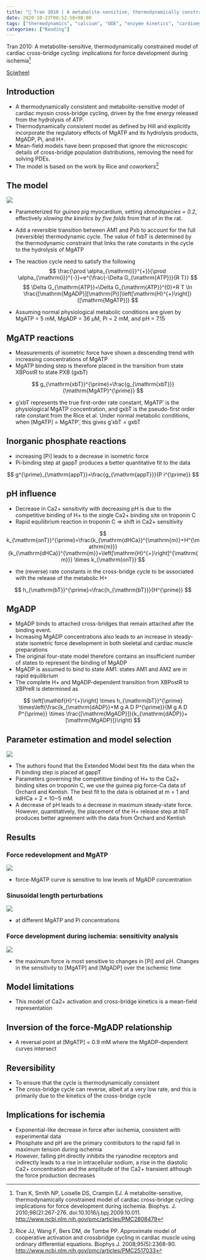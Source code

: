 ```yaml
---
title: "📝 Tran 2010 | A metabolite-sensitive, thermodynamically constrained model of cardiac cross-bridge cycling: implications for force development during ischemia"
date: 2020-10-23T00:52:58+08:00
tags: ["thermodynamics", "calcium", "ODE", "enzyme kinetics", "cardiomyocyte"]
categories: ["Reading"]
---
```


Tran 2010: A metabolite-sensitive, thermodynamically constrained model of cardiac cross-bridge cycling: implications for force development during ischemia[^Tran2010]

[Sciwheel](https://sciwheel.com/work/#/items/341248)

<!--more-->

## Introduction
* A thermodynamically consistent and metabolite-sensitive model of cardiac myosin cross-bridge cycling, driven by the free energy released from the hydrolysis of ATP.
* Thermodynamically consistent model as defined by Hill and explicitly incorporate the regulatory effects of MgATP and its hydrolysis products, MgADP, Pi, and H+.
* Mean-field models have been proposed that ignore the microscopic details of cross-bridge population distributions, removing the need for solving PDEs.
* The model is based on the work by Rice and coworkers[^Rice2008]

## The model

![](https://els-jbs-prod-cdn.literatumonline.com/cms/attachment/bc9b92c1-63fd-4db9-86b4-04ba4b168522/gr1.jpg)
* Parameterized for *guinea pig* myocardium, setting *xbmodspecies = 0.2*, effectively *slowing the kinetics by five folds* from that of in the rat.
* Add a reversible transition between AM1 and Pxb to account for the full (reversible) thermodynamic cycle. The value of fxbT is determined by the thermodynamic constraint that links the rate constants in the cycle to the hydrolysis of MgATP
* The reaction cycle need to satisfy the following
$$
\frac{\prod \alpha_{\mathrm{i}}^{+}}{\prod \alpha_{\mathrm{i}}^{-}}=e^{\frac{-\Delta G_{\mathrm{ATP}}}{R T}}
$$
$$
\Delta G_{\mathrm{ATP}}=\Delta G_{\mathrm{ATP}}^{0}+R T \ln \frac{[\mathrm{MgADP}][\mathrm{Pi}]\left[\mathrm{H}^{+}\right]}{[\mathrm{MgATP}]}
$$

* Assuming normal physiological metabolic conditions are given by MgATP = 5 mM, MgADP = 36 μM, Pi = 2 mM, and pH = 7.15

## MgATP reactions
* Measurements of isometric force have shown a descending trend with increasing concentrations of MgATP
* MgATP binding step is therefore placed in the transition from state XBPostR to state PXB (gxbT)

$$
g_{\mathrm{xbT}}^{\prime}=\frac{g_{\mathrm{xbT}}}{\mathrm{MgATP}^{\prime}}
$$

* g′xbT represents the true first-order rate constant, MgATP′ is the physiological MgATP concentration, and gxbT is the pseudo-first order rate constant from the Rice et al. Under normal metabolic conditions, when [MgATP] = MgATP′, this gives g′xbT = gxbT

## Inorganic phosphate reactions
* increasing [Pi] leads to a decrease in isometric force
* Pi-binding step at gappT produces a better quantitative fit to the data

$$
g^{\prime}_{\mathrm{appT}}=\frac{g_{\mathrm{appT}}}{P i^{\prime}}
$$

## pH influence
* Decrease in Ca2+ sensitivity with decreasing pH is due to the competitive binding of H+ to the single Ca2+ binding site on troponin C
* Rapid equilibrium reaction in troponin C => shift in Ca2+ sensitivity

$$
k_{\mathrm{onT}}^{\prime}=\frac{k_{\mathrm{dHCa}}^{\mathrm{m}}+H^{\mathrm{m}}}{k_{\mathrm{dHCa}}^{\mathrm{m}}+\left[\mathrm{H}^{+}\right]^{\mathrm{m}}} \times k_{\mathrm{onT}}
$$

* the (reverse) rate constants in the cross-bridge cycle to be associated with the release of the metabolic H+

$$
h_{\mathrm{bT}}^{\prime}=\frac{h_{\mathrm{bT}}}{H^{\prime}}
$$

## MgADP
* MgADP binds to attached cross-bridges that remain attached after the binding event.
* Increasing MgADP concentrations also leads to an increase in steady-state isometric force development in both skeletal and cardiac  muscle preparations
* The original four-state model therefore contains an insufficient number of states to represent the binding of MgADP
* MgADP is assumed to bind to state AM1. states AM1 and AM2 are in rapid equilibrium
* The complete H+ and MgADP-dependent transition from XBPostR to XBPreR is determined as

$$
\left[\mathbf{H}^{+}\right] \times h_{\mathrm{bT}}^{\prime} \times\left(\frac{k_{\mathrm{dADP}}+M g A D P^{\prime}}{M g A D P^{\prime}} \times \frac{[\mathrm{MgADP}]}{k_{\mathrm{dADP}}+[\mathrm{MgADP}]}\right)
$$


## Parameter estimation and model selection
![](https://els-jbs-prod-cdn.literatumonline.com/cms/attachment/5fa26531-d80b-45a8-8fbb-4b6b81304c66/gr2_lrg.jpg)
* The authors found that the Extended Model best fits the data when the Pi binding step is placed at gappT
* Parameters governing the competitive binding of H+ to the Ca2+ binding sites on troponin C, we use the guinea pig force-Ca data of Orchard and Kentish. The best fit to the data is obtained at m = 1 and kdHCa = 2 × 10−5 mM.
* A decrease of pH leads to a decrease in maximum steady-state force. However, quantitatively, the placement of the H+ release step at hbT produces better agreement with the data from Orchard and Kentish

## Results
### Force redevelopment and MgATP
![](https://els-jbs-prod-cdn.literatumonline.com/cms/attachment/912f5df3-3fea-45d1-9bcb-ac849fd87b57/gr3_lrg.jpg)
* force-MgATP curve is sensitive to low levels of MgADP concentration
### Sinusoidal length perturbations
![](https://els-jbs-prod-cdn.literatumonline.com/cms/attachment/169875b6-2579-4766-a3db-4d439ab2fa72/gr4_lrg.jpg)
* at different MgATP and Pi concentrations
### Force development during ischemia: sensitivity analysis
![](https://els-jbs-prod-cdn.literatumonline.com/cms/attachment/daa843f2-014e-4635-924e-756e79e8595c/gr5_lrg.jpg)
* the maximum force is most sensitive to changes in [Pi] and pH. Changes in the sensitivity to [MgATP] and [MgADP] over the ischemic time

## Model limitations
* This model of Ca2+ activation and cross-bridge kinetics is a mean-field representation

## Inversion of the force-MgADP relationship
* A reversal point at [MgATP] = 0.9 mM where the MgADP-dependent curves intersect

## Reversibility
* To ensure that the cycle is thermodynamically consistent
* The cross-bridge cycle can reverse, albeit at a very low rate, and this is primarily due to the kinetics of the cross-bridge cycle

## Implications for ischemia
* Exponential-like decrease in force after ischemia, consistent with experimental data
* Phosphate and pH are the primary contributors to the rapid fall in maximum tension during ischemia
* However, falling pH directly inhibits the ryanodine receptors and indirectly leads to a rise in intracellular sodium, a rise in the diastolic Ca2+ concentration and the amplitude of the Ca2+ transient although the force production decreases

[^Tran2010]: Tran K, Smith NP, Loiselle DS, Crampin EJ. A metabolite-sensitive, thermodynamically constrained model of cardiac cross-bridge cycling: implications for force development during ischemia. Biophys. J. 2010;98(2):267-276. doi:10.1016/j.bpj.2009.10.011. http://www.ncbi.nlm.nih.gov/pmc/articles/PMC2808479

[^Rice2008]: Rice JJ, Wang F, Bers DM, de Tombe PP. Approximate model of cooperative activation and crossbridge cycling in cardiac muscle using ordinary differential equations. Biophys J. 2008;95(5):2368-90. http://www.ncbi.nlm.nih.gov/pmc/articles/PMC2517033
